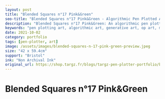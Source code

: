 ```yaml
---
layout: post
title: "Blended Squares n°17 Pink&Green"
seo-title: "Blended Squares n°17 Pink&Green - Algorithmic Pen Plotted Art | Targz"
description: "Blended Squares n°17 Pink&Green: An algorithmic pen plotted artwork featuring geometric patterns. 42 x 59.4cm non archival ink on Bristol paper."
keywords: "pen plotting art, algorithmic art, generative art, op art, mathematical art, geometric patterns, bristol paper, precision plotting"
date: 2021-10-02
category: portfolio
tags: [pen-plotter, art]
image: /assets/images/blended-squares-n-17-pink-green-preview.jpeg
size: "42 x 59.4cm"
support: "Bristol"
ink: "Non Archival Ink"
original_url: https://shop.targz.fr/blogs/targz-pen-plotter-portfolio/blended-squares-n-17-pink-green
---
```


# Blended Squares n°17 Pink&Green

